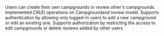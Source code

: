 Users can create their own campgrounds or review other's campgrounds.
Implemented CRUD operations on Campgroundand review model.
Supports authentication by allowing only logged-in users to add a new campground or edit an existing one.
Supports authorization by restricting the access to edit campgrounds or delete reviews added by other users.
